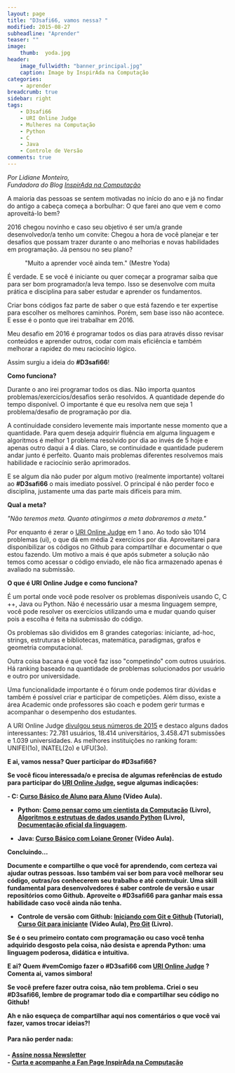 ```yaml
---
layout: page
title: "D3safi66, vamos nessa? "
modified: 2015-08-27
subheadline: "Aprender"
teaser: ""
image:
    thumb:  yoda.jpg
header:
    image_fullwidth: "banner_principal.jpg"
    caption: Image by InspirAda na Computação
categories:
    - aprender
breadcrumb: true
sidebar: right  
tags:  
    - D3safi66
    - URI Online Judge
    - Mulheres na Computação
    - Python
    - C
    - Java
    - Controle de Versão
comments: true  
---
```

<p style='font-style:italic;'>Por Lidiane Monteiro, <br />Fundadora do Blog <a href="http://inspiradanacomputacao.com/" target="_blank">InspirAda na Computação</a></p>


<p>A maioria das pessoas se sentem motivadas no início do ano e já no findar do antigo a cabeça começa a borbulhar: O que farei ano que vem e como aproveitá-lo bem? </p>

<p>2016 chegou novinho e caso seu objetivo é ser um/a grande desenvolvedor/a tenho um convite: Chegou a hora de você planejar e ter desafios que possam trazer durante o ano melhorias e novas habilidades em programação. Já pensou no seu plano? </p>

<figure>
    <img src="http://inspiradanacomputacao.github.io/images/yoda.jpg" alt="">
    <figcaption>"Muito a aprender você ainda tem." (Mestre Yoda)</figcaption>
</figure>

<p>É verdade. E se você é iniciante ou quer começar a programar saiba que para ser bom programador/a leva tempo. Isso se desenvolve com muita prática e disciplina para saber estudar e aprender os fundamentos.</p>

<p>Criar bons códigos faz parte de saber o que está fazendo e ter expertise para escolher os melhores caminhos. Porém, sem base isso não acontece. E esse é o ponto que irei trabalhar em 2016. </p>

<p>Meu desafio em 2016 é programar todos os dias para através disso revisar conteúdos e aprender outros, codar com mais eficiência e também melhorar a rapidez do meu raciocínio lógico.</p>

Assim surgiu a ideia do <strong>#D3safi66</strong>!

<strong>Como funciona? </strong>
<p>Durante o ano irei programar todos os dias. Não importa quantos problemas/exercícios/desafios serão resolvidos. A quantidade depende do tempo disponível. O importante é que eu resolva nem que seja 1  problema/desafio de programação por dia.</p>

<p>A continuidade considero levemente mais importante nesse momento que a quantidade. Para quem deseja adquirir fluência em alguma linguagem e algoritmos é melhor 1 problema resolvido por dia ao invés de 5 hoje e apenas outro daqui a 4 dias. Claro,  se continuidade e quantidade puderem andar junto é perfeito. Quanto mais problemas diferentes resolvemos mais habilidade e raciocínio serão aprimorados. </p>

<p>E se algum dia não puder por algum motivo (realmente importante) voltarei ao <strong>#D3safi66</strong> o mais imediato possível. O principal é não perder foco e disciplina, justamente uma das parte mais difíceis para mim. </p>

<strong>Qual a meta? </strong> 
<p><i>"Não teremos meta. Quanto atingirmos a meta dobraremos a meta."</i></p>
<p>Por enquanto é zerar o <a href="https://www.urionlinejudge.com.br" target="_blank">URI Online Judge</a> em 1 ano. Ao todo são 1014 problemas (ui), o que dá em média 2 exercícios por dia. Aproveitarei para disponibilizar os códigos no Github para compartilhar e documentar o que estou fazendo.  Um motivo a mais é que após submeter a solução não temos como acessar o código enviado, ele não fica armazenado apenas é avaliado na submissão. </p>

<strong>O que é URI Online Judge e como funciona? </strong> 

<p>É um portal onde você pode resolver os problemas disponíveis usando C, C ++, Java ou Python. Não é necessário usar a mesma linguagem sempre, você pode resolver os exercícios utilizando uma e mudar quando quiser pois a escolha é feita na submissão do código. </p>

<p>Os problemas são divididos em 8 grandes categorias: iniciante, ad-hoc, strings, estruturas e bibliotecas, matemática, paradigmas, grafos e geometria computacional. </p>

<p>Outra coisa bacana é que você faz isso "competindo" com outros usuários. Há ranking baseado na quantidade de problemas solucionados por usuário e outro por universidade. </p>

<p>Uma funcionalidade importante é o fórum onde podemos tirar dúvidas e também é possível criar e participar de competições.  Além disso, existe a área Academic onde professores são coach e podem gerir turmas e acompanhar o desempenho dos estudantes. </p>

<p>A URI Online Judge <a href="https://www.urionlinejudge.com.br/year-in-numbers/" target="_blank">divulgou seus números de 2015</a> e destaco alguns dados interessantes: 72.781 usuários, 18.414 universitários, 3.458.471 submissões e 1.039 universidades. As melhores instituições no ranking foram: UNIFEI(1o), INATEL(2o) e UFU(3o). </p> 

<strong>E ai, vamos nessa? Quer participar do #D3safi66?<strong>
<p>Se você ficou interessada/o e precisa de algumas referências de estudo para participar do <a href="https://www.urionlinejudge.com.br" target="_blank">URI Online Judge</a>, segue algumas indicações:</p>
- C: <a href="https://www.youtube.com/playlist?list=PLa75BYTPDNKZWYypgOFEsX3H2Mg-SzuLW" target="_blank">Curso Básico de Aluno para Aluno</a> (Vídeo Aula). <br />

- Python: <a href="https://panda.ime.usp.br/pensepy/static/pensepy/" target="_blank">Como pensar como um cientista da Computação</a> (Livro), <a href="http://interactivepython.org/runestone/static/pythonds/index.html" target="_blank">Algoritmos e estrutuas de dados usando Python</a> (Livro), <a href="https://docs.python.org/3.3/" target="_blank">Documentação oficial da linguagem</a>. 

- Java:  <a href="https://www.youtube.com/playlist?list=PLGxZ4Rq3BOBq0KXHsp5J3PxyFaBIXVs3r" target="_blank">Curso Básico com Loiane Groner</a> (Vídeo Aula). 

<strong>Concluindo...</strong> 

<p>Documente e compartilhe o que você for aprendendo, com certeza vai ajudar outras pessoas. Isso também vai ser bom para você melhorar seu código, outras/os conhecerem seu trabalho e até contrubuir. Uma skill fundamental para desenvolvedores é saber controle de versão e usar repositórios como Github. Aproveite o <strong>#D3safi66</strong> para ganhar mais essa habilidade caso você ainda não tenha. </p>

- Controle de versão com Github: <a href="http://tableless.com.br/tudo-que-voce-queria-saber-sobre-git-e-github-mas-tinha-vergonha-de-perguntar/" target="_blank">Iniciando com Git e Github</a> (Tutorial),  <a href="https://www.youtube.com/playlist?list=PLInBAd9OZCzzHBJjLFZzRl6DgUmOeG3H0" target="_blank">Curso Git para iniciante</a> (Vídeo Aula), <a href="https://git-scm.com/book/pt-br/v1/" target="_blank">Pro Git</a> (Livro).

<p>Se é o seu primeiro contato com programação ou caso você tenha adquirido desgosto pela coisa, não desista e aprenda Python: uma linguagem poderosa, didática e intuitiva.</p>

E ai? Quem #vemComigo fazer o <strong>#D3safi66</strong> com <a href="https://www.urionlinejudge.com.br" target="_blank">URI Online Judge</a> ? Comenta ai, vamos simbora!

<p>Se você prefere fazer outra coisa, não tem problema. Criei o seu <strong>#D3safi66</strong>, lembre de programar todo dia e compartilhar seu código no Github! </p>

<p>Ah e não esqueça de compartilhar aqui nos comentários o que você vai fazer, vamos trocar ideias?!</p>

<h4> Para não perder nada: </h4>
<p>
- <a href="http://inspiradanacomputacao.us11.list-manage1.com/subscribe?u=e6a849e909bc803ed73b456c2&id=a85bc7db3b" target="_blank">Assine nossa Newsletter</a> <br />
- <a href="https://www.facebook.com/InspiradaNaComputacao" target="_blank">Curta e acompanhe a Fan Page InspirAda na Computação</a><br />
</p>



